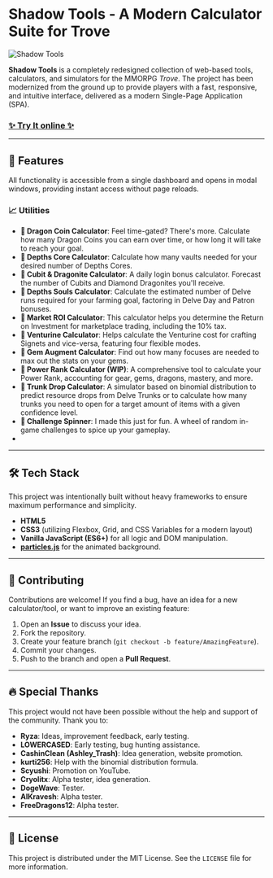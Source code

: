 # Shadow Tools - A Modern Calculator Suite for Trove

![Shadow Tools]([https://ibb.co/KxHGkXHC](https://i.ibb.co/gZC7p3Cs/logo.png))

**Shadow Tools** is a completely redesigned collection of web-based tools, calculators, and simulators for the MMORPG *Trove*. The project has been modernized from the ground up to provide players with a fast, responsive, and intuitive interface, delivered as a modern Single-Page Application (SPA).

### [✨ Try It online ✨](https://eatherbone.ru/trove/)

---

## 🚀 Features

All functionality is accessible from a single dashboard and opens in modal windows, providing instant access without page reloads.

### 📈 Utilities

*   **🔹 Dragon Coin Calculator**: Feel time-gated? There's more. Calculate how many Dragon Coins you can earn over time, or how long it will take to reach your goal.
*   **🔹 Depths Core Calculator**: Calculate how many vaults needed for your desired number of Depths Cores.
*   **🔹 Cubit & Dragonite Calculator**: A daily login bonus calculator. Forecast the number of Cubits and Diamond Dragonites you'll receive.
*   **🔹 Depths Souls Calculator**: Calculate the estimated number of Delve runs required for your farming goal, factoring in Delve Day and Patron bonuses.
*   **🔹 Market ROI Calculator**: This calculator helps you determine the Return on Investment for marketplace trading, including the 10% tax.
*   **🔹 Venturine Calculator**: Helps calculate the Venturine cost for crafting Signets and vice-versa, featuring four flexible modes.
*   **🔹 Gem Augment Calculator**: Find out how many focuses are needed to max out the stats on your gems.
*   **🔸 Power Rank Calculator (WIP)**: A comprehensive tool to calculate your Power Rank, accounting for gear, gems, dragons, mastery, and more.
*   **🔹 Trunk Drop Calculator**: A simulator based on binomial distribution to predict resource drops from Delve Trunks or to calculate how many trunks you need to open for a target amount of items with a given confidence level.
*   **🔹 Challenge Spinner**: I made this just for fun. A wheel of random in-game challenges to spice up your gameplay.
*   
---

## 🛠️ Tech Stack

This project was intentionally built without heavy frameworks to ensure maximum performance and simplicity.

*   **HTML5**
*   **CSS3** (utilizing Flexbox, Grid, and CSS Variables for a modern layout)
*   **Vanilla JavaScript (ES6+)** for all logic and DOM manipulation.
*   **[particles.js](https://github.com/VincentGarreau/particles.js/)** for the animated background.

---

## 🤝 Contributing

Contributions are welcome! If you find a bug, have an idea for a new calculator/tool, or want to improve an existing feature:

1.  Open an **Issue** to discuss your idea.
2.  Fork the repository.
3.  Create your feature branch (`git checkout -b feature/AmazingFeature`).
4.  Commit your changes.
5.  Push to the branch and open a **Pull Request**.

---

## 🔥 Special Thanks

This project would not have been possible without the help and support of the community. Thank you to:

*   **Ryza**: Ideas, improvement feedback, early testing.
*   **LOWERCASED**: Early testing, bug hunting assistance.
*   **CashinClean (Ashley_Trash)**: Idea generation, website promotion.
*   **kurti256**: Help with the binomial distribution formula.
*   **Scyushi**: Promotion on YouTube.
*   **Cryolitx**: Alpha tester, idea generation.
*   **DogeWave**: Tester.
*   **AlKravesh**: Alpha tester.
*   **FreeDragons12**: Alpha tester.

---

## 📜 License


This project is distributed under the MIT License. See the `LICENSE` file for more information.
